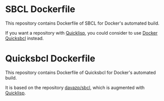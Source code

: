 SBCL Dockerfile
===============

This repository contains Dockerfile of SBCL for Docker's automated build.

If you want a repository with [Quicklisp](http://www.quicklisp.org),
you could consider to use
[Docker Quicksbcl](https://github.com/davazp/docker-quicksbcl)
instead.

Quicksbcl Dockerfile
====================

This repository contains Dockerfile of Quicksbcl for Docker's automated build.

It is based on the repository [davazp/sbcl](https://github.com/davazp/docker-sbcl),
which is augmented with [Quicklisp](http://www.quicklisp.org/).
